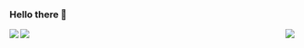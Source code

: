 
### Hello there 👋 
<img align="center" src="https://media.giphy.com/media/xTiIzJSKB4l7xTouE8/giphy.gif" />
<a href="https://github-readme-stats.vercel.app/api?username=SPLEEN96&count_private=true&hide=contribs,issues,prs&show_icons=true&theme=kacho_ga">
  <img align="left" src="https://github-readme-stats.vercel.app/api?username=SPLEEN96&count_private=true&hide=contribs,issues,prs&show_icons=true&theme=kacho_ga"/>
</a>
<a href="https://github-readme-stats.vercel.app/api/top-langs/?username=SPLEEN96&exclude_repo=github-readme-stats&layout=compact&theme=kacho_ga">
  <img align="right" src="https://github-readme-stats.vercel.app/api/top-langs/?username=SPLEEN96&exclude_repo=github-readme-stats&layout=compact&theme=kacho_ga"/>
</a>

<!--
**SPLEEN96/SPLEEN96** is a ✨ _special_ ✨ repository because its `README.md` (this file) appears on your GitHub profile.

Here are some ideas to get you started:

- 🔭 I’m currently working on ...
- 🌱 I’m currently learning ...
- 👯 I’m looking to collaborate on ...
- 🤔 I’m looking for help with ...
- 💬 Ask me about ...
- 📫 How to reach me: ...
- 😄 Pronouns: ...
- ⚡ Fun fact: ...
-->
